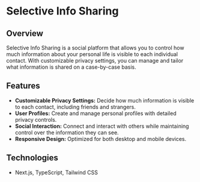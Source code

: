 # Selective Info Sharing

## Overview

Selective Info Sharing is a social platform that allows you to control how much information about your personal life is visible to each individual contact. With customizable privacy settings, you can manage and tailor what information is shared on a case-by-case basis.

## Features

- **Customizable Privacy Settings:** Decide how much information is visible to each contact, including friends and strangers.
- **User Profiles:** Create and manage personal profiles with detailed privacy controls.
- **Social Interaction:** Connect and interact with others while maintaining control over the information they can see.
- **Responsive Design:** Optimized for both desktop and mobile devices.

## Technologies

-  Next.js, TypeScript, Tailwind CSS
